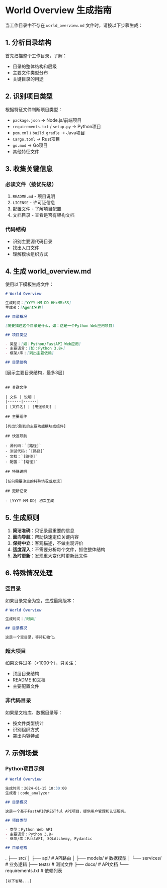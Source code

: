 # World Overview 生成指南

当工作目录中不存在 `world_overview.md` 文件时，请按以下步骤生成：

## 1. 分析目录结构

首先扫描整个工作目录，了解：
- 目录的整体结构和层级
- 主要文件类型分布
- 关键目录的用途

## 2. 识别项目类型

根据特征文件判断项目类型：
- `package.json` → Node.js/前端项目
- `requirements.txt` / `setup.py` → Python项目
- `pom.xml` / `build.gradle` → Java项目
- `Cargo.toml` → Rust项目
- `go.mod` → Go项目
- 其他特征文件

## 3. 收集关键信息

### 必读文件（按优先级）
1. `README.md` - 项目说明
2. `LICENSE` - 许可证信息
3. 配置文件 - 了解项目配置
4. 文档目录 - 查看是否有架构文档

### 代码结构
- 识别主要源代码目录
- 找出入口文件
- 理解模块组织方式

## 4. 生成 world_overview.md

使用以下模板生成文件：

```markdown
# World Overview

生成时间：[YYYY-MM-DD HH:MM:SS]
生成者：[Agent名称]

## 目录概况

[简要描述这个目录是什么，如：这是一个Python Web应用项目]

## 项目类型

- 类型：[如：Python/FastAPI Web应用]
- 主要语言：[如：Python 3.8+]
- 框架/库：[列出主要依赖]

## 目录结构

```
[展示主要目录结构，最多3层]
```

## 关键文件

| 文件 | 说明 |
|------|------|
| [文件名] | [用途说明] |

## 主要组件

[列出识别到的主要功能模块或组件]

## 快速导航

- 源代码：`[路径]`
- 测试代码：`[路径]`
- 文档：`[路径]`
- 配置：`[路径]`

## 特殊说明

[任何需要注意的特殊情况或发现]

## 更新记录

- [YYYY-MM-DD] 初次生成
```

## 5. 生成原则

1. **简洁准确**：只记录最重要的信息
2. **面向导航**：帮助快速定位关键内容
3. **保持中立**：客观描述，不做主观评价
4. **适度深入**：不需要分析每个文件，抓住整体结构
5. **及时更新**：发现重大变化时更新此文件

## 6. 特殊情况处理

### 空目录
如果目录完全为空，生成最简版本：
```markdown
# World Overview

生成时间：[时间]

## 目录概况

这是一个空目录，等待初始化。
```

### 超大项目
如果文件过多（>1000个），只关注：
- 顶层目录结构
- README 和文档
- 主要配置文件

### 非代码目录
如果是文档库、数据目录等：
- 按文件类型统计
- 识别组织方式
- 突出内容特点

## 7. 示例场景

### Python项目示例
```markdown
# World Overview

生成时间：2024-01-15 10:30:00
生成者：code_analyzer

## 目录概况

这是一个基于FastAPI的RESTful API项目，提供用户管理和认证服务。

## 项目类型

- 类型：Python Web API
- 主要语言：Python 3.8+
- 框架/库：FastAPI, SQLAlchemy, Pydantic

## 目录结构

```
.
├── src/
│   ├── api/          # API路由
│   ├── models/       # 数据模型
│   └── services/     # 业务逻辑
├── tests/            # 测试文件
├── docs/             # API文档
└── requirements.txt  # 依赖列表
```
[以下省略...]
```